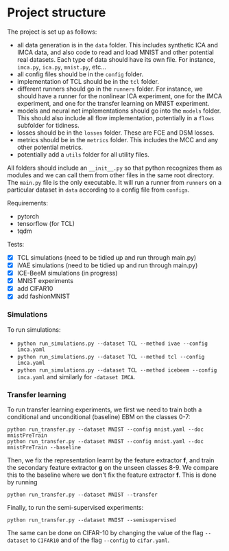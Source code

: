 # Project structure
The project is set up as follows:
- all data generation is in the `data` folder. This includes synthetic ICA and IMCA data, and also code to read and load MNIST and other potential real datasets. Each type of data should have its own file. For instance, `imca.py`, `ica.py`, `mnist.py`, etc...
- all config files should be in the `config` folder.
- implementation of TCL should be in the `tcl` folder.
- different runners should go in the `runners` folder. For instance, we should have a runner for the nonlinear ICA experiment, one for the IMCA experiment, and one for the transfer learning on MNIST experiment.
- models and neural net implementations should go into the `models` folder. This should also include all flow implementation, potentially in a `flows` subfolder for tidiness.
- losses should be in the `losses` folder. These are FCE and DSM losses.
- metrics should be in the `metrics` folder. This includes the MCC and any other potential metrics.
- potentially add a `utils` folder for all utility files.

All folders should include an `__init__.py` so that python recognizes them as modules and we can call them from other files in the same root directory.
The `main.py` file is the only executable. It will run a runner from `runners` on a particular dataset in `data` according to a config file from `configs`.

Requirements:
 - pytorch 
 - tensorflow (for TCL)
 - tqdm

Tests:
- [x] TCL simulations (need to be tidied up and run through main.py)
- [x] iVAE simulations (need to be tidied up and run through main.py)
- [x] ICE-BeeM simulations (in progress)
- [x] MNIST experiments 
- [x] add CIFAR10
- [x] add fashionMNIST

### Simulations

To run simulations:
- `python run_simulations.py --dataset TCL --method ivae --config imca.yaml`
- `python run_simulations.py --dataset TCL --method tcl --config imca.yaml`
- `python run_simulations.py --dataset TCL --method icebeem --config imca.yaml`
and similarly for `-dataset IMCA`.

### Transfer learning
To run transfer learning experiments, we first we need to train both a conditional and unconditional (baseline) EBM on the classes
0-7:

```
python run_transfer.py --dataset MNIST --config mnist.yaml --doc mnistPreTrain
python run_transfer.py --dataset MNIST --config mnist.yaml --doc mnistPreTrain --baseline
```
Then, we fix the representation learnt by the feature extractor **f**, and train the secondary feature extractor **g** on
the unseen classes 8-9. We compare this to the baseline where we don't fix the feature extractor **f**. This is done by 
running
```
python run_transfer.py --dataset MNIST --transfer
```
Finally, to run the semi-supervised experiments:
```
python run_transfer.py --dataset MNIST --semisupervised
```

The same can be done on CIFAR-10 by changing the value of the flag `--dataset` to `CIFAR10` and of the flag 
`--config` to `cifar.yaml`.